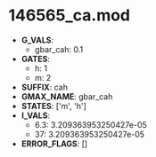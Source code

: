 # 146565_ca.mod

- **G_VALS**:
  - gbar_cah: 0.1
- **GATES**:
  - h: 1
  - m: 2
- **SUFFIX**: cah
- **GMAX_NAME**: gbar_cah
- **STATES**: ['m', 'h']
- **I_VALS**:
  - 6.3: 3.209363953250427e-05
  - 37: 3.209363953250427e-05
- **ERROR_FLAGS**: []
